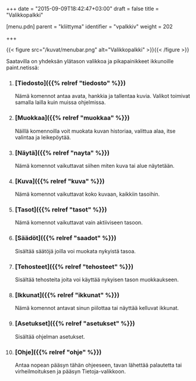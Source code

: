 +++
date = "2015-09-09T18:42:47+03:00"
draft = false
title = "Valikkopalkki"

[menu.pdn]
    parent = "kliittyma"
    identifier = "vpalkkiv"
    weight = 202

+++

{{< figure src="/kuvat/menubar.png" alt="Valikkopalkki" >}}{{< /figure >}}

Saatavilla on yhdeksän ylätason valikkoa ja pikapainikkeet ikkunoille paint.netissä:

1. ### [Tiedosto]({{% relref "tiedosto" %}})

    Nämä komennot antaa avata, hankkia ja tallentaa kuvia. Valikot toimivat samalla lailla kuin muissa ohjelmissa.

1. ### [Muokkaa]({{% relref "muokkaa" %}})

    Näillä komennoilla voit muokata kuvan historiaa, valittua alaa, itse valintaa ja leikepöytää.

1. ### [Näytä]({{% relref "nayta" %}})

    Nämä komennot vaikuttavat siihen miten kuva tai alue näytetään.

1. ### [Kuva]({{% relref "kuva" %}})

    Nämä komennot vaikuttavat koko kuvaan, kaikkiin tasoihin.

1. ### [Tasot]({{% relref "tasot" %}})

    Nämä komennot vaikuttavat vain aktiiviseen tasoon.

1. ### [Säädöt]({{% relref "saadot" %}})

    Sisältää säätöjä joilla voi muokata nykyistä tasoa.

1. ### [Tehosteet]({{% relref "tehosteet" %}})

    Sisältää tehosteita joita voi käyttää nykyisen tason muokkaukseen.

1. ### [Ikkunat]({{% relref "ikkunat" %}})

    Nämä komennot antavat sinun piilottaa tai näyttää kelluvat ikkunat.

1. ### [Asetukset]({{% relref "asetukset" %}})

    Sisältää ohjelman asetukset.

1. ### [Ohje]({{% relref "ohje" %}})

    Antaa nopean pääsyn tähän ohjeeseen, tavan lähettää palautetta tai virheilmoituksen ja pääsyn Tietoja-valikkoon.
